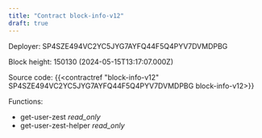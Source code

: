 ```yaml
---
title: "Contract block-info-v12"
draft: true
---
```

Deployer: SP4SZE494VC2YC5JYG7AYFQ44F5Q4PYV7DVMDPBG


 



Block height: 150130 (2024-05-15T13:17:07.000Z)

Source code: {{<contractref "block-info-v12" SP4SZE494VC2YC5JYG7AYFQ44F5Q4PYV7DVMDPBG block-info-v12>}}

Functions:

* get-user-zest _read_only_
* get-user-zest-helper _read_only_
